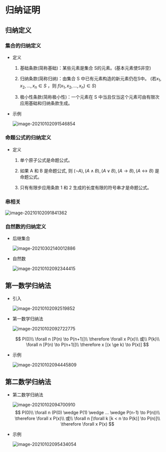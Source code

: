 # 归纳证明

## 归纳定义

### 集合的归纳定义

- 定义

  1. 基础条款(简称基础)：某些元素是集合 S的元素。(基本元素使S非空)

  2. 归纳条款(简称归纳)：由集合 S 中已有元素构造的新元素仍在S中。
     (若$x_1, x_2, ... , x_n ∈ S$ ，则 $f(x_1, x_2, ... , x_n) ∈ S)$

  3. 极小性条款(简称极小性)：一个元素在 S 中当且仅当这个元素可由有限次应用基础和归纳条款生成。

- 示例

	![image-20210102091546854](https://gitee.com/twilight_h_1184651848/pic-go-img/raw/master/discreteMathematics/setAndRelation/image-20210102091546854.png)

### 命题公式的归纳定义

- 定义

  1. 单个原子公式是命题公式。

  2. 如果 A 和 B 是命题公式, 则 $(¬A), (A∧B), (A∨B), (A→B), (A \leftrightarrow B)$ 是命题公式。

  3. 只有有限步应用条款 1 和 2 生成的长度有限的符号串才是命题公式。

### 串相关

![image-20210102091841362](https://gitee.com/twilight_h_1184651848/pic-go-img/raw/master/discreteMathematics/setAndRelation/image-20210102091841362.png)

### 自然数的归纳定义

- 后继集合

  ![image-20210302140012886](https://gitee.com/twilight_h_1184651848/pic-go-img/raw/master/discreteMathematics/setAndRelation/20210302140039.png)

- 自然数

  ![image-20210102092344415](https://gitee.com/twilight_h_1184651848/pic-go-img/raw/master/discreteMathematics/setAndRelation/image-20210102092344415.png)

## 第一数学归纳法

- 引入

  ![image-20210102092519852](https://gitee.com/twilight_h_1184651848/pic-go-img/raw/master/discreteMathematics/setAndRelation/image-20210102092519852.png)

- 第一数学归纳法

  ![image-20210102092722775](https://gitee.com/twilight_h_1184651848/pic-go-img/raw/master/discreteMathematics/setAndRelation/image-20210102092722775.png)

  
  $$
  P(0)\\
  \forall n [P(n) \to P(n+1)]\\
  \therefore \forall x P(x)\\
  或\\
  P(k)\\
  \forall n [P(n) \to P(n+1)]\\
  \therefore x [(x \ge k) \to P(x)]
  $$

- 示例

  ![image-20210102094445809](https://gitee.com/twilight_h_1184651848/pic-go-img/raw/master/discreteMathematics/setAndRelation/image-20210102094445809.png)

## 第二数学归纳法

- 第二数学归纳法

  ![image-20210102094700910](https://gitee.com/twilight_h_1184651848/pic-go-img/raw/master/discreteMathematics/setAndRelation/image-20210102094700910.png)
  $$
  P(0)\\
  \forall n (P(0) \wedge P(1) \wedge ... \wedge P(n-1) \to P(n))\\
  \therefore \forall x P(x)\\
  或\\
  \forall n [\forall k [k < n \to P(k)] \to P(n)]\\
  \therefore \forall x P(x)
  $$

- 示例

  ![image-20210102095434054](https://gitee.com/twilight_h_1184651848/pic-go-img/raw/master/discreteMathematics/setAndRelation/image-20210102095434054.png)